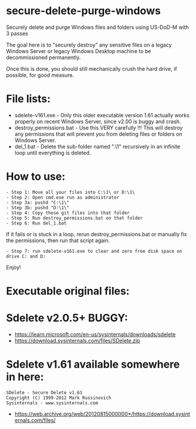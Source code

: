 # secure-delete-purge-windows
Securely delete and purge Windows files and folders using US-DoD-M with 3 passes

The goal here is to "securely destroy" any sensitive files
on a legacy Windows Server or legacy Windows Desktop machine to be decommissioned permanently.

Once this is done, you should still mechanically crush the hard drive, if possible, for good measure.

File lists:
=============

- sdelete-v161.exe - Only this older executable version 1.61 actually works properly on recent Windows Server, since v2.00 is buggy and crash.
- destroy_permissions.bat - Use this VERY carefully !!! This will destroy any permissions that will prevent you from deleting files or folders on Windows Server.
- del_1.bat - Delete the sub-folder named ".\1\" recursively in an infinite loop until everything is deleted.

How to use:
=============

	- Step 1: Move all your files into C:\1\ or D:\1\
	- Step 2: Open cmd.exe run as administrator
	- Step 3a: pushd "C:\1\"
	- Step 3b: pushd "D:\1\"
	- Step 4: Copy these git files into that folder
	- Step 5: Run destroy_permissions.bat on that folder
	- Step 6: Run del_1.bat

If it fails or is stuck in a loop, rerun destroy_permissions.bat
or manually fix the permissions, then run that script again.

	- Step 7: run sdelete-v161.exe to clear and zero free disk space on drive C: and D:

Enjoy!

Executable original files:
==========================

Sdelete v2.0.5+ BUGGY:
======================

- https://learn.microsoft.com/en-us/sysinternals/downloads/sdelete
- https://download.sysinternals.com/files/SDelete.zip

Sdelete v1.61 available somewhere in here:
==========================================

	SDelete - Secure Delete v1.61
	Copyright (C) 1999-2012 Mark Russinovich
	Sysinternals - www.sysinternals.com

- https://web.archive.org/web/20120815000000*/https://download.sysinternals.com/files/



